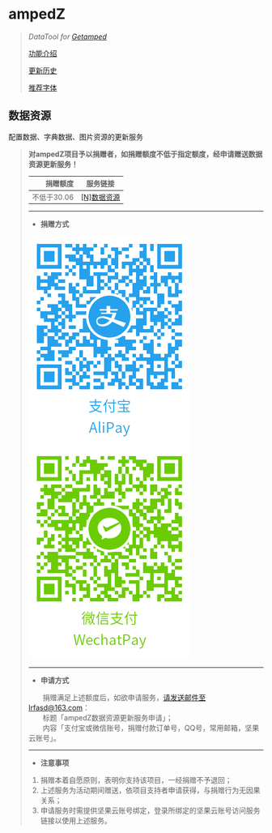 # ampedZ
>*DataTool for [Getamped](http://bfo.sdo.com/)*
>
>[功能介绍](README.md)
>
>[更新历史](WHATSNEW.md)
>
>[推荐字体](FONTS.md)
> 
## 数据资源
配置数据、字典数据、图片资源的更新服务
>
>**对ampedZ项目予以捐赠者，如捐赠额度不低于指定额度，经申请赠送数据资源更新服务！**
>
> 捐赠额度|服务链接
> --:|:-:
> 不低于30.06|[[N]数据资源](https://www.jianguoyun.com/p/DUpiWhQQitn5Bxj1ma4DIAA)
> 
> ---
>* **捐赠方式**
> 
> ![使用支付宝app扫一扫](../donation_alipay.png "ampedZ捐赠") ![使用微信app扫一扫](../donation_wechatpay.png "ampedZ捐赠")
> 
> ---
>* **申请方式**
>
> 　　捐赠满足上述额度后，如欲申请服务，请发送邮件至lrfasd@163.com：  
> 　　标题「ampedZ数据资源更新服务申请」；  
> 　　内容「支付宝或微信账号，捐赠付款订单号，QQ号，常用邮箱，坚果云账号」。
> 
> ---
>* **注意事项**
>
>1. 捐赠本着自愿原则，表明你支持该项目，一经捐赠不予退回；
>2. 上述服务为活动期间赠送，依项目支持者申请获得，与捐赠行为无因果关系；
>3. 申请服务时需提供坚果云账号绑定，登录所绑定的坚果云账号访问服务链接以使用上述服务。
